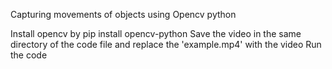 Capturing movements of objects using Opencv python


Install opencv by pip install opencv-python
Save the video in the same directory of the code file and replace the 'example.mp4' with the video
Run the code



